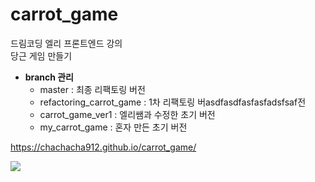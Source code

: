 # carrot_game

드림코딩 엘리 프론트엔드 강의   
당근 게임 만들기    

* __branch 관리__
  + master : 최종 리팩토링 버전
  + refactoring_carrot_game : 1차 리팩토링 버asdfasdfasfasfadsfsaf전
  + carrot_game_ver1 : 엘리쌤과 수정한 초기 버전
  + my_carrot_game : 혼자 만든 초기 버전   


https://chachacha912.github.io/carrot_game/   

<img src='https://user-images.githubusercontent.com/67041124/96550148-77b69100-12eb-11eb-9bb2-0793d6ded51f.JPG'>
